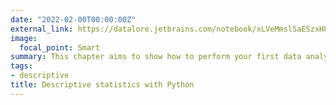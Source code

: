 ```yaml
---
date: "2022-02-00T00:00:00Z"
external_link: https://datalore.jetbrains.com/notebook/xLVeMmslSaESzxH8AIwH4n/UPxikyIm6kOiDiFyvrAol2/
image:
  focal_point: Smart
summary: This chapter aims to show how to perform your first data analysis using Python. 
tags:
- descriptive
title: Descriptive statistics with Python
---
```

